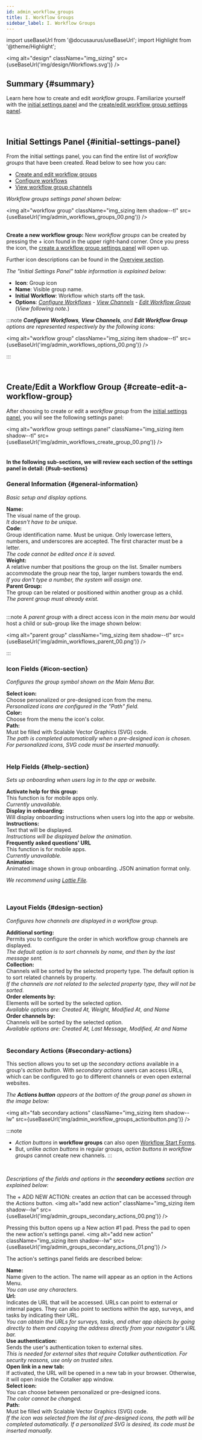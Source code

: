```yaml
---
id: admin_workflow_groups
title: I. Workflow Groups
sidebar_label: I. Workflow Groups
---
```

import useBaseUrl from '@docusaurus/useBaseUrl'; 
import Highlight from '@theme/Highlight';

<img alt="design" className="img_sizing" src={useBaseUrl('img/design/Workflows.svg')} />
<br/>

<div className="alert alert--secondary">

## Summary {#summary}
Learn here how to create and edit _workflow groups_. Familiarize yourself with the [initial settings panel](#initial-settings-panel) and the [create/edit workflow group settings panel](#create-edit-a-workflow-group).

</div>
<br/>


## Initial Settings Panel {#initial-settings-panel}
From the initial settings panel, you can find the entire list of _workflow groups_ that have been created. Read below to see how you can: 
- [Create and edit workflow groups](#create-edit-a-workflow-group)
- [Configure workflows](/docs/documentation/admin/workflows/admin_workflow_configure#workflows-settings-panel)
- [View workflow group channels](/docs/documentation/admin/admin_group)

_Workflow groups settings panel shown below:_

<img alt="workflow group" className="img_sizing item shadow--tl" src={useBaseUrl('img/admin_workflows_groups_00.png')} />
<br/><br/>


**Create a new workflow group:** New _workflow groups_ can be created by pressing the <span class="badge badge--secondary">+</span> icon found in the upper right-hand corner. Once you press the icon, the [create a workflow group settings panel](#create-edit-a-workflow-group) will open up.


Further icon descriptions can be found in the [Overview section](/docs/documentation/admin/admin_overview).

_The "Initial Settings Panel" table information is explained below:_
- **Icon**: Group icon
- **Name**: Visible group name.
- **Initial Workflow**: Workflow which starts off the task.
- **Options**: [_Configure Workflows_](/docs/documentation/admin/workflows/admin_workflow_configure#workflows-settings-panel) - [_View Channels_](/docs/documentation/admin/admin_group) - [_Edit Workflow Group_](#create-edit-a-workflow-group) (_View following note._)

:::note
  _**Configure Workflows**, **View Channels**, and **Edit Workflow Group** options are represented respectively by the following icons:_

<img alt="workflow group" className="img_sizing item shadow--tl" src={useBaseUrl('img/admin_workflows_options_00.png')} />
<br/>

:::

<br/>

## Create/Edit a Workflow Group {#create-edit-a-workflow-group}
After choosing to create or edit a _workflow group_ from the [initial settings panel](#initial-settings-panel), you will see the following settings panel:

<img alt="workflow group settings panel" className="img_sizing item shadow--tl" src={useBaseUrl('img/admin_workflows_create_group_00.png')} />
<br/><br/>


#### In the following sub-sections, we will review each section of the settings panel in detail: {#sub-sections}



### <span className="badge badge--secondary">General Information</span> {#general-information}
_Basic setup and display options._

<div className="container box">
<div className="row table-row-1">
<div className="col col--3"><b>Name:</b></div>
<div className="col col--5">The visual name of the group.</div>
<div className="col col--4"><em>It doesn't have to be unique.</em></div>
</div>
<div className="row table-row-2">
<div className="col col--3"><b>Code:</b></div>
<div className="col col--5">Group identification name. Must be unique. Only lowercase letters, numbers, and underscores are accepted. The first character must be a letter.</div>
<div className="col col--4"><em>The code cannot be edited once it is saved.</em></div>
</div>
<div className="row table-row-1">
<div className="col col--3"><b>Weight:</b></div>
<div className="col col--5">A relative number that positions the group on the list. Smaller numbers accommodate the group near the top, larger numbers towards the end.</div>
<div className="col col--4"><em>If you don't type a number, the system will assign one.</em></div>
</div>
<div className="row table-row-2">
<div className="col col--3"><b>Parent Group:</b></div>
<div className="col col--5">The group can be related or positioned within another group as a child.</div>
<div className="col col--4"><em>The parent group must already exist.</em></div>
</div>
</div>
<br/>

:::note
A _parent group_ with a direct access icon in the _main menu bar_ would host a child or sub-group like the image shown below:

<img alt="parent group" className="img_sizing item shadow--tl" src={useBaseUrl('img/admin_workflows_parent_00.png')} />
<br/>

:::

### <span className="badge badge--secondary">Icon Fields</span> {#icon-section}
_Configures the group symbol shown on the Main Menu Bar._

<div className="container box">
<div className="row table-row-1">
<div className="col col--3"><b>Select icon:</b></div>
<div className="col col--5">Choose personalized or pre-designed icon from the menu.</div>
<div className="col col--4"><em>Personalized icons are configured in the "Path" field.</em></div>
</div>
<div className="row table-row-2">
<div className="col col--3"><b>Color:</b></div>
<div className="col col--5">Choose from the menu the icon's color.</div>
<div className="col col--4"><em></em></div>
</div>
<div className="row table-row-1">
<div className="col col--3"><b>Path:</b></div>
<div className="col col--5">Must be filled with Scalable Vector Graphics (SVG) code.</div>
<div className="col col--4"><em>The path is completed automatically when a pre-designed icon is chosen. For personalized icons, SVG code must be inserted manually.</em></div>
</div>
</div>
<br/>

### <span className="badge badge--secondary">Help Fields</span> {#help-section}
_Sets up onboarding when users log in to the app or website._

<div className="container box">
<div className="row table-row-1">
<div className="col col--3"><b>Activate help for this group:</b></div>
<div className="col col--5">This function is for mobile apps only.</div>
<div className="col col--4"><em>Currently unavailable.</em></div>
</div>
<div className="row table-row-2">
<div className="col col--3"><b>Display in onboarding:</b></div>
<div className="col col--5">Will display onboarding instructions when users log into the app or website.</div>
<div className="col col--4"></div>
</div>
<div className="row table-row-1">
<div className="col col--3"><b>Instructions:</b></div>
<div className="col col--5">Text that will be displayed.</div>
<div className="col col--4"><em>Instructions will be displayed below the animation.</em></div>
</div>
<div className="row table-row-2">
<div className="col col--3"><b>Frequently asked questions' URL</b></div>
<div className="col col--5">This function is for mobile apps.</div>
<div className="col col--4"><em>Currently unavailable.</em></div>
</div>
<div className="row table-row-1">
<div className="col col--3"><b>Animation:</b></div>
<div className="col col--5">Animated image shown in group onboarding. JSON animation format only.</div>
<div className="col col--4"><em>

We recommend using [Lottie File](https://lottiefiles.com/).
</em></div>
</div>

</div>
<br/>

### <span className="badge badge--secondary">Layout Fields</span> {#design-section}
_Configures how channels are displayed in a workflow group._

<div className="container box">
<div className="row table-row-1">
<div className="col col--3"><b>Additional sorting:</b></div>
<div className="col col--5">Permits you to configure the order in which workflow group channels are displayed.</div>
<div className="col col--4"><em>The default option is to sort channels by name, and then by the last message sent.</em></div>
</div>
<div className="row table-row-2">
<div className="col col--3"><b>Collection:</b></div>
<div className="col col--5">Channels will be sorted by the selected property type. The default option is to sort related channels by property.</div>
<div className="col col--4"><em>If the channels are not related to the selected property type, they will not be sorted.</em></div>
</div>
<div className="row table-row-1">
<div className="col col--3"><b>Order elements by:</b></div>
<div className="col col--5">Elements will be sorted by the selected option.</div>
<div className="col col--4"><em>Available options are: Created At, Weight, Modified At, and Name</em></div>
</div>
<div className="row table-row-2">
<div className="col col--3"><b>Order channels by:</b></div>
<div className="col col--5">Channels will be sorted by the selected option.</div>
<div className="col col--4"><em>Available options are: Created At, Last Message, Modified, At and Name</em></div>
</div>

</div>
<br/>

<!-- DEPRECATED -->
<!-- ### <span className="badge badge--secondary">Channel Creation Fields</span> {#channel-creation-section}
The description of the _channel creation_ fields is as follows:

<div className="container box">
<div className="row table-row-1">
<div className="col col--3"><b>Allow channel creation:</b></div>
<div className="col col--5">Allows users to create channels in the group by pressing the "Actions" button.</div>
<div className="col col--4"><em>The "Actions" button is a green round button found at the bottom of the workflow groups channel panel.
</em></div>
</div>
<div className="row table-row-2">
<div className="col col--3"><b>Permissions:</b></div>
<div className="col col--5">Specific user permissions needed to create a channel in the group.</div>
<div className="col col--4"><em>Although the button may be visible, without the necessary permissions, users will not be allowed to create channels.</em></div>
</div>
</div>
<br/> -->

### <span className="badge badge--secondary">Secondary Actions</span> {#secondary-actions}

This section allows you to set up the _secondary actions_ available in a group's _action button_. With _secondary actions_ users can access URLs, which can be configured to go to different channels or even open external websites.

<div className="alert alert--secondary">

_The **Actions button** appears at the bottom of the group panel as shown in the image below:_

<img alt="fab secondary actions" className="img_sizing item shadow--lw" src={useBaseUrl('img/admin_workflow_groups_actionbutton.png')} />
<br/>

:::note
- _Action buttons_ in **workflow groups** can also open [Workflow Start Forms](/docs/documentation/admin/workflows/admin_workflow_required_survey#required-survey-for-a-new-task).
- But, unlike _action buttons_ in regular groups, _action buttons in workflow groups_ cannot create new channels.
:::

</div>
<br/>

_Descriptions of the fields and options in the **secondary actions** section are explained below:_

The <span className="badge badge--secondary">+ ADD NEW ACTION</span>: creates an _action_ that can be accessed through the _Actions_ button.
<img alt="add new action" className="img_sizing item shadow--lw" src={useBaseUrl('img/admin_groups_secondary_actions_00.png')} />
<br/>

Pressing this button opens up a <span className="badge badge--secondary">New action #1</span> pad. Press the pad to open the new action's settings panel.
<img alt="add new action" className="img_sizing item shadow--lw" src={useBaseUrl('img/admin_groups_secondary_actions_01.png')} />
<br/>

The action's settings panel fields are described below:

<div className="container box">
<div className="row table-row-1">
<div className="col col--3"><b>Name:</b></div>
<div className="col col--5">Name given to the action. The name will appear as an option in the Actions Menu.</div>
<div className="col col--4"><em>You can use any characters.</em></div>
</div>
<div className="row table-row-2">
<div className="col col--3"><b>Url:</b></div>
<div className="col col--5">Indicates de URL that will be accessed. URLs can point to external or internal pages. They can also point to sections within the app, surveys, and tasks by indicating their URL.</div>
<div className="col col--4"><em>You can obtain the URLs for surveys, tasks, and other app objects by going directly to them and copying the address directly from your navigator's URL bar.</em></div>
</div>
<div className="row table-row-1">
<div className="col col--3"><b>Use authentication:</b></div>
<div className="col col--5">Sends the user's authentication token to external sites.</div>
<div className="col col--4"><em>This is needed for external sites that require Cotalker authentication. For security reasons, use only on trusted sites.</em></div>
</div>
<div className="row table-row-2">
<div className="col col--3"><b>Open link in a new tab:</b></div>
<div className="col col--5">If activated, the URL will be opened in a new tab in your browser. Otherwise, it will open inside the Cotalker app window.</div>
<div className="col col--4"><em></em></div>
</div>
<div className="row table-row-1">
<div className="col col--3"><b>Select icon:</b></div>
<div className="col col--5">You can choose between personalized or pre-designed icons.</div>
<div className="col col--4"><em>The color cannot be changed.</em></div>
</div>
<div className="row table-row-2">
<div className="col col--3"><b>Path:</b></div>
<div className="col col--5">Must be filled with Scalable Vector Graphics (SVG) code.</div>
<div className="col col--4"><em>If the icon was selected from the list of pre-designed icons, the path will be completed automatically. If a personalized SVG is desired, its code must be inserted manually.</em></div>
</div>

</div>
<br/>

